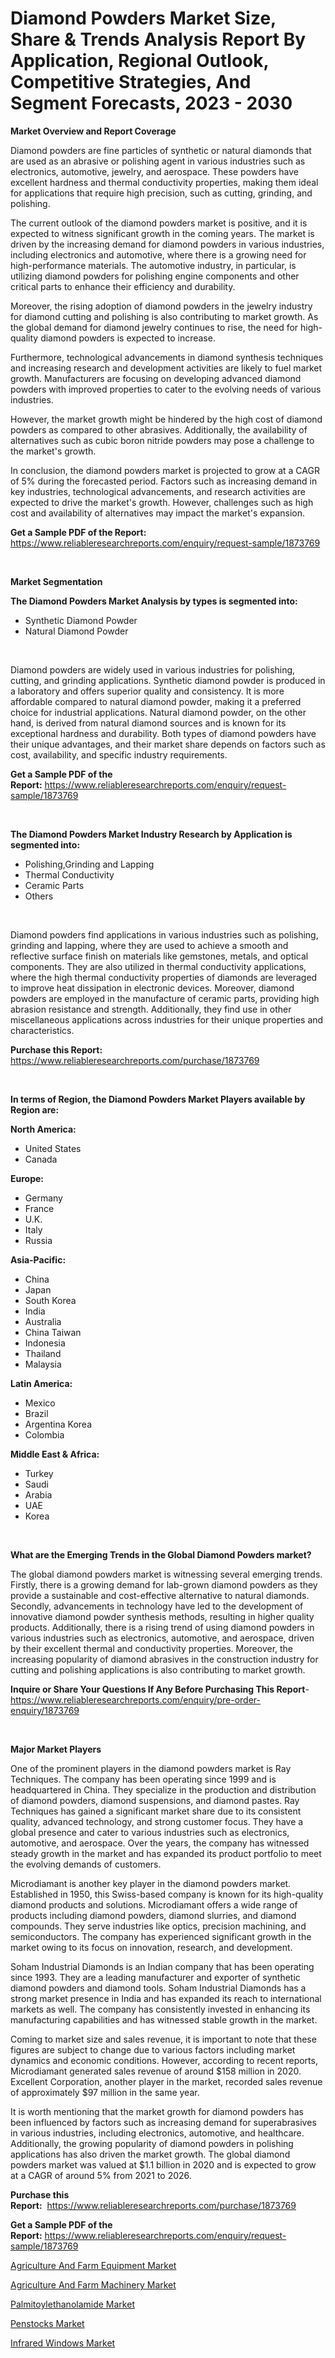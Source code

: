 <p><h1>Diamond Powders Market Size, Share & Trends Analysis Report By Application, Regional Outlook, Competitive Strategies, And Segment Forecasts, 2023 - 2030</h1></p><p><strong>Market Overview and Report Coverage</strong></p>
<p><p>Diamond powders are fine particles of synthetic or natural diamonds that are used as an abrasive or polishing agent in various industries such as electronics, automotive, jewelry, and aerospace. These powders have excellent hardness and thermal conductivity properties, making them ideal for applications that require high precision, such as cutting, grinding, and polishing.</p><p>The current outlook of the diamond powders market is positive, and it is expected to witness significant growth in the coming years. The market is driven by the increasing demand for diamond powders in various industries, including electronics and automotive, where there is a growing need for high-performance materials. The automotive industry, in particular, is utilizing diamond powders for polishing engine components and other critical parts to enhance their efficiency and durability.</p><p>Moreover, the rising adoption of diamond powders in the jewelry industry for diamond cutting and polishing is also contributing to market growth. As the global demand for diamond jewelry continues to rise, the need for high-quality diamond powders is expected to increase.</p><p>Furthermore, technological advancements in diamond synthesis techniques and increasing research and development activities are likely to fuel market growth. Manufacturers are focusing on developing advanced diamond powders with improved properties to cater to the evolving needs of various industries.</p><p>However, the market growth might be hindered by the high cost of diamond powders as compared to other abrasives. Additionally, the availability of alternatives such as cubic boron nitride powders may pose a challenge to the market's growth.</p><p>In conclusion, the diamond powders market is projected to grow at a CAGR of 5% during the forecasted period. Factors such as increasing demand in key industries, technological advancements, and research activities are expected to drive the market's growth. However, challenges such as high cost and availability of alternatives may impact the market's expansion.</p></p>
<p><strong>Get a Sample PDF of the Report:</strong> <a href="https://www.reliableresearchreports.com/enquiry/request-sample/1873769">https://www.reliableresearchreports.com/enquiry/request-sample/1873769</a></p>
<p>&nbsp;</p>
<p><strong>Market Segmentation</strong></p>
<p><strong>The Diamond Powders Market Analysis by types is segmented into:</strong></p>
<p><ul><li>Synthetic Diamond Powder</li><li>Natural Diamond Powder</li></ul></p>
<p>&nbsp;</p>
<p><p>Diamond powders are widely used in various industries for polishing, cutting, and grinding applications. Synthetic diamond powder is produced in a laboratory and offers superior quality and consistency. It is more affordable compared to natural diamond powder, making it a preferred choice for industrial applications. Natural diamond powder, on the other hand, is derived from natural diamond sources and is known for its exceptional hardness and durability. Both types of diamond powders have their unique advantages, and their market share depends on factors such as cost, availability, and specific industry requirements.</p></p>
<p><strong>Get a Sample PDF of the Report:</strong>&nbsp;<a href="https://www.reliableresearchreports.com/enquiry/request-sample/1873769">https://www.reliableresearchreports.com/enquiry/request-sample/1873769</a></p>
<p>&nbsp;</p>
<p><strong>The Diamond Powders Market Industry Research by Application is segmented into:</strong></p>
<p><ul><li>Polishing,Grinding and Lapping</li><li>Thermal Conductivity</li><li>Ceramic Parts</li><li>Others</li></ul></p>
<p>&nbsp;</p>
<p><p>Diamond powders find applications in various industries such as polishing, grinding and lapping, where they are used to achieve a smooth and reflective surface finish on materials like gemstones, metals, and optical components. They are also utilized in thermal conductivity applications, where the high thermal conductivity properties of diamonds are leveraged to improve heat dissipation in electronic devices. Moreover, diamond powders are employed in the manufacture of ceramic parts, providing high abrasion resistance and strength. Additionally, they find use in other miscellaneous applications across industries for their unique properties and characteristics.</p></p>
<p><strong>Purchase this Report:</strong>&nbsp; <a href="https://www.reliableresearchreports.com/purchase/1873769">https://www.reliableresearchreports.com/purchase/1873769</a></p>
<p>&nbsp;</p>
<p><strong>In terms of Region, the Diamond Powders Market Players available by Region are:</strong></p>
<p>
    <p> <strong> North America: </strong>
        <ul>
            <li>United States</li>
            <li>Canada</li>
        </ul>
        </p> 
    <p> <strong> Europe: </strong>
        <ul>
            <li>Germany</li>
            <li>France</li>
            <li>U.K.</li>
            <li>Italy</li>
            <li>Russia</li>
        </ul>
        </p> 
    <p> <strong> Asia-Pacific: </strong>
        <ul>
            <li>China</li>
            <li>Japan</li>
            <li>South Korea</li>
            <li>India</li>
            <li>Australia</li>
            <li>China Taiwan</li>
            <li>Indonesia</li>
            <li>Thailand</li>
            <li>Malaysia</li>
        </ul>
        </p> 
    <p> <strong> Latin America: </strong>
        <ul>
            <li>Mexico</li>
            <li>Brazil</li>
            <li>Argentina Korea</li>
            <li>Colombia</li>
        </ul>
        </p> 
    <p> <strong> Middle East & Africa: </strong>
        <ul>
            <li>Turkey</li>
            <li>Saudi</li>
            <li>Arabia</li>
            <li>UAE</li>
            <li>Korea</li>
        </ul>
    </p>
    </p>
<p>&nbsp;</p>
<p><strong>What are the Emerging Trends in the Global Diamond Powders market?</strong></p>
<p><p>The global diamond powders market is witnessing several emerging trends. Firstly, there is a growing demand for lab-grown diamond powders as they provide a sustainable and cost-effective alternative to natural diamonds. Secondly, advancements in technology have led to the development of innovative diamond powder synthesis methods, resulting in higher quality products. Additionally, there is a rising trend of using diamond powders in various industries such as electronics, automotive, and aerospace, driven by their excellent thermal and conductivity properties. Moreover, the increasing popularity of diamond abrasives in the construction industry for cutting and polishing applications is also contributing to market growth.</p></p>
<p><strong>Inquire or Share Your Questions If Any Before Purchasing This Report</strong>- <a href="https://www.reliableresearchreports.com/enquiry/pre-order-enquiry/1873769">https://www.reliableresearchreports.com/enquiry/pre-order-enquiry/1873769</a></p>
<p>&nbsp;</p>
<p><strong>Major Market Players</strong></p>
<p><p>One of the prominent players in the diamond powders market is Ray Techniques. The company has been operating since 1999 and is headquartered in China. They specialize in the production and distribution of diamond powders, diamond suspensions, and diamond pastes. Ray Techniques has gained a significant market share due to its consistent quality, advanced technology, and strong customer focus. They have a global presence and cater to various industries such as electronics, automotive, and aerospace. Over the years, the company has witnessed steady growth in the market and has expanded its product portfolio to meet the evolving demands of customers.</p><p>Microdiamant is another key player in the diamond powders market. Established in 1950, this Swiss-based company is known for its high-quality diamond products and solutions. Microdiamant offers a wide range of products including diamond powders, diamond slurries, and diamond compounds. They serve industries like optics, precision machining, and semiconductors. The company has experienced significant growth in the market owing to its focus on innovation, research, and development.</p><p>Soham Industrial Diamonds is an Indian company that has been operating since 1993. They are a leading manufacturer and exporter of synthetic diamond powders and diamond tools. Soham Industrial Diamonds has a strong market presence in India and has expanded its reach to international markets as well. The company has consistently invested in enhancing its manufacturing capabilities and has witnessed stable growth in the market.</p><p>Coming to market size and sales revenue, it is important to note that these figures are subject to change due to various factors including market dynamics and economic conditions. However, according to recent reports, Microdiamant generated sales revenue of around $158 million in 2020. Excellent Corporation, another player in the market, recorded sales revenue of approximately $97 million in the same year.</p><p>It is worth mentioning that the market growth for diamond powders has been influenced by factors such as increasing demand for superabrasives in various industries, including electronics, automotive, and healthcare. Additionally, the growing popularity of diamond powders in polishing applications has also driven the market growth. The global diamond powders market was valued at $1.1 billion in 2020 and is expected to grow at a CAGR of around 5% from 2021 to 2026.</p></p>
<p><strong>Purchase this Report:</strong>&nbsp;&nbsp;<a href="https://www.reliableresearchreports.com/purchase/1873769">https://www.reliableresearchreports.com/purchase/1873769</a></p>
<p></p>
<p><strong>Get a Sample PDF of the Report:</strong>&nbsp;<a href="https://www.reliableresearchreports.com/enquiry/request-sample/1873769">https://www.reliableresearchreports.com/enquiry/request-sample/1873769</a></p>
<p><p><a href="https://medium.com/@grayceyundt1913/decoding-agriculture-and-farm-equipment-market-metrics-market-share-trends-and-growth-patterns-6d38e4bc79e4">Agriculture And Farm Equipment Market</a></p><p><a href="https://medium.com/@jalenmurphy48/agriculture-and-farm-machinery-market-research-report-its-history-and-forecast-2023-to-2030-3ded004308b2">Agriculture And Farm Machinery Market</a></p><p><a href="https://github.com/FassouRP/Market-Research-Report-List-1/blob/main/palmitoylethanolamide-market.md">Palmitoylethanolamide Market</a></p><p><a href="https://github.com/rexevange/Market-Research-Report-List-1/blob/main/penstocks-market.md">Penstocks Market</a></p><p><a href="https://medium.com/@fire.belt.bug/infrared-windows-market-trends-and-market-analysis-forecasted-for-period-2023-2030-3d0aa55e86f6">Infrared Windows Market</a></p></p>